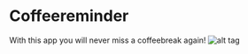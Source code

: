 Coffeereminder
==============

With this app you will never miss a coffeebreak again! 
![alt tag](http://www.wpclipart.com/page_frames/full_page_signs/coffee_break_ahead_sign.png)
